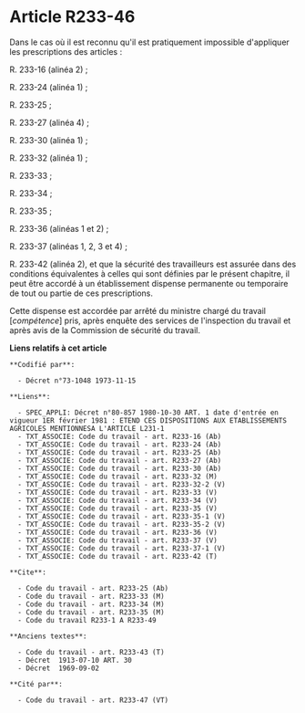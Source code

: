 # Article R233-46

Dans le cas où il est reconnu qu'il est pratiquement impossible d'appliquer les prescriptions des articles :

R. 233-16 (alinéa 2) ;

R. 233-24 (alinéa 1) ;

R. 233-25 ;

R. 233-27 (alinéa 4) ;

R. 233-30 (alinéa 1) ;

R. 233-32 (alinéa 1) ;

R. 233-33 ;

R. 233-34 ;

R. 233-35 ;

R. 233-36 (alinéas 1 et 2) ;

R. 233-37 (alinéas 1, 2, 3 et 4) ;

R. 233-42 (alinéa 2), et que la sécurité des travailleurs est assurée dans des conditions équivalentes à celles qui sont
définies par le présent chapitre, il peut être accordé à un établissement dispense permanente ou temporaire de tout ou partie
de ces prescriptions.

Cette dispense est accordée par arrêté du ministre chargé du travail [*compétence*] pris, après enquête des services de
l'inspection du travail et après avis de la Commission de sécurité du travail.

**Liens relatifs à cet article**

	**Codifié par**:

	  - Décret n°73-1048 1973-11-15

	**Liens**:

	  - SPEC_APPLI: Décret n°80-857 1980-10-30 ART. 1 date d'entrée en vigueur 1ER février 1981 : ETEND CES DISPOSITIONS AUX ETABLISSEMENTS AGRICOLES MENTIONNESA L'ARTICLE L231-1
	  - TXT_ASSOCIE: Code du travail - art. R233-16 (Ab)
	  - TXT_ASSOCIE: Code du travail - art. R233-24 (Ab)
	  - TXT_ASSOCIE: Code du travail - art. R233-25 (Ab)
	  - TXT_ASSOCIE: Code du travail - art. R233-27 (Ab)
	  - TXT_ASSOCIE: Code du travail - art. R233-30 (Ab)
	  - TXT_ASSOCIE: Code du travail - art. R233-32 (M)
	  - TXT_ASSOCIE: Code du travail - art. R233-32-2 (V)
	  - TXT_ASSOCIE: Code du travail - art. R233-33 (V)
	  - TXT_ASSOCIE: Code du travail - art. R233-34 (V)
	  - TXT_ASSOCIE: Code du travail - art. R233-35 (V)
	  - TXT_ASSOCIE: Code du travail - art. R233-35-1 (V)
	  - TXT_ASSOCIE: Code du travail - art. R233-35-2 (V)
	  - TXT_ASSOCIE: Code du travail - art. R233-36 (V)
	  - TXT_ASSOCIE: Code du travail - art. R233-37 (V)
	  - TXT_ASSOCIE: Code du travail - art. R233-37-1 (V)
	  - TXT_ASSOCIE: Code du travail - art. R233-42 (T)

	**Cite**:

	  - Code du travail - art. R233-25 (Ab)
	  - Code du travail - art. R233-33 (M)
	  - Code du travail - art. R233-34 (M)
	  - Code du travail - art. R233-35 (M)
	  - Code du travail R233-1 A R233-49

	**Anciens textes**:

	  - Code du travail - art. R233-43 (T)
	  - Décret  1913-07-10 ART. 30
	  - Décret  1969-09-02

	**Cité par**:

	  - Code du travail - art. R233-47 (VT)
